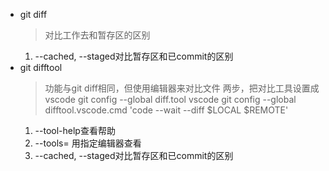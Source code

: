 - git diff
    > 对比工作去和暂存区的区别
    1. --cached, --staged对比暂存区和已commit的区别
- git difftool
    > 功能与git diff相同，但使用编辑器来对比文件
    > 两步，把对比工具设置成vscode
    > git config --global diff.tool vscode
    > git config --global difftool.vscode.cmd 'code --wait --diff $LOCAL $REMOTE'
    1. --tool-help查看帮助
    2. --tools=<tool> 用指定编辑器查看
    3. --cached, --staged对比暂存区和已commit的区别
